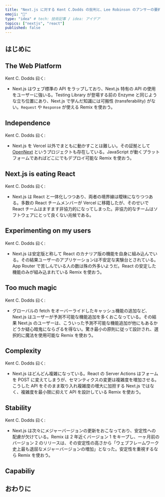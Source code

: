 ```yaml
---
title: "Next.js に対する Kent C.Dodds の批判と、Lee Robinson のアンサーの要約"
emoji: "🤔"
type: "idea" # tech: 技術記事 / idea: アイデア
topics: ["nextjs", "react"]
published: false
---
```


## はじめに

## The Web Platform

Kent C. Dodds 曰く:

- Next.js はウェブ標準の API をラップしており、Next.js 特有の API の使用をユーザーに強いる。Testing Library が登場する前の Enzyme と同じような立ち位置にあり、Next.js で学んだ知識には可搬性 (transferability) がない。`Request` や `Response` が使える Remix を使おう。

## Independence

Kent C. Dodds 曰く:

- Next.js を Vercel 以外でまともに動かすことは難しい。その証拠として [OpenNext](https://open-next.js.org/) というプロジェクトも存在している。JavaScript が動くプラットフォームであればどこにでもデプロイ可能な Remix を使おう。

## Next.js is eating React

Kent C. Dodds 曰く:

- Next.js は React と一体化しつつあり、両者の境界線は曖昧になりつつある。多数の React チームメンバーが Vercel に移籍したが、そのせいで React チームはますます非協力的になってしまった。非協力的なチームはソフトウェアにとって良くない兆候である。

## Experimenting on my users

Kent C. Dodds 曰く:

- Next.js は安定版と称して React のカナリア版の機能を自身に組み込んでいる。その結果ユーザーのアプリケーションは不安定な実験台とされている。App Router で苦しんでいる人の数は殊の外多いようだ。React の安定した機能のみが組み込まれている Remix を使おう。

## Too much magic

Kent C. Dodds 曰く:

- グローバルの fetch をオーバーライドしたキャッシュ機能の追加など、Next.js はユーザーが予測不可能な機能追加を多くおこなっている。その結果 Next.js のユーザーは、こういった予測不可能な機能追加が他にもあるかどうか疑心暗鬼にならざるを得ない。驚き最小の原則に従って設計され、選択的に魔法を使用可能な Remix を使おう。

## Complexity

Kent C. Dodds 曰く:

- Next.js はどんどん複雑になっている。React の Server Actions はフォームを POST に変えてしまうが、セマンティクスの変更は複雑度を増加させる。こうした API をそのまま取り入れ複雑度の増大に加担する Next.js ではなく、複雑度を最小限に抑えて API を設計している Remix を使おう。

## Stability

Kent C. Dodds 曰く:

- Next.js は次々にメジャーバージョンの更新をおこなっており、安定性への配慮が欠けている。Remix は 2 年近くバージョン 1 をキープし、一ヶ月前のバージョン 2 のリリースは、その安定性の高さから「ウェブフレームワーク史上最も退屈なメジャーバージョンの増加」となった。安定性を重視するなら Remix を使おう。

## Capabiliy

## おわりに
